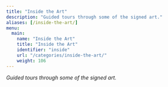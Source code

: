 ```yaml
---
title: "Inside the Art"
description: "Guided tours through some of the signed art."
aliases: [/inside-the-art/]
menu:
  main:
    name: "Inside the Art"
    title: "Inside the Art"
    identifier: "inside"
    url: "/categories/inside-the-art/"
    weight: 106
---
```

*Guided tours through some of the signed art.*